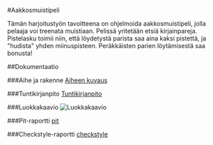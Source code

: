 #Aakkosmuistipeli
 
Tämän harjoitustyön tavoitteena on ohjelmoida aakkosmuistipeli, jolla pelaaja voi treenata muistiaan.
Pelissä yritetään etsiä kirjainpareja. 
Pistelasku toimii niin, että löydetystä parista saa aina kaksi pistettä,
ja "hudista" yhden miinuspisteen. Peräkkäisten parien löytämisestä saa bonusta!

##Dokumentaatio

###Aihe ja rakenne
[Aiheen kuvaus](Dokumentaatio/aiheenKuvausJaRakenne.md)

###Tuntikirjanpito
[Tuntikirjanpito](Dokumentaatio/tuntikirjanpito.md)

###Luokkakaavio
![Luokkakaavio](http://yuml.me/1c0f24d5 "Luokkakaavio")

###Pit-raportti
[pit](http://htmlpreview.github.io/?https://github.com/MaijaMahlamaki/Aakkosmuistipeli/blob/master/Muistipeli/target/pit-reports/201610141011/index.html)

###Checkstyle-raportti
[checkstyle](http://htmlpreview.github.io/?https://github.com/MaijaMahlamaki/Aakkosmuistipeli/blob/master/Dokumentaatio/checkstyle.html)
